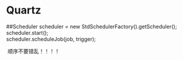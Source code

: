 # Quartz

##Scheduler scheduler = new StdSchedulerFactory().getScheduler();<br>
	scheduler.start();<br>
  scheduler.scheduleJob(job, trigger);<br>
  
  顺序不要错乱！！！！
